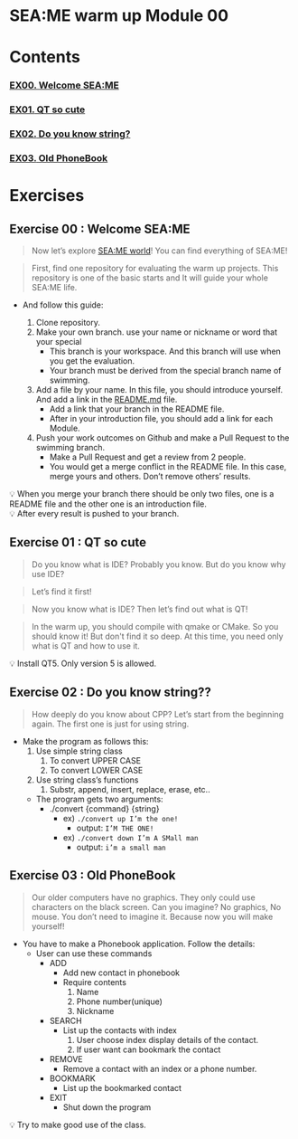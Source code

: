 # SEA:ME warm up Module 00

# Contents

### [**EX00.** Welcome SEA:ME](#exercise-00--welcome-seame)
### [**EX01.** QT so cute](#exercise-01--qt-so-cute)
### [**EX02.** Do you know string?](#exercise-02--do-you-know-string)
### [**EX03.** Old PhoneBook](#exercise-03--old-phonebook)

# Exercises
## Exercise 00 : Welcome SEA:ME

> Now let’s explore [SEA:ME world](https://github.com/SEA-ME)! You can find everything of SEA:ME!

> First, find one repository for evaluating the warm up projects. This repository is one of the basic starts and It will guide your whole SEA:ME life.

- And follow this guide:

    1. Clone repository.
    2. Make your own branch. use your name or nickname or word that your special 
        - This branch is your workspace. And this branch will use when you get the evaluation.
        - Your branch must be derived from the special branch name of swimming.
    3. Add a file by your name. In this file, you should introduce yourself. And add a link in the [README.md](http://README.md) file. 
        - Add a link that your branch in the README file.
        - After in your introduction file, you should add a link for each Module.
    4. Push your work outcomes on Github and make a Pull Request to the swimming branch.
        - Make a Pull Request and get a review from 2 people.
        - You would get a merge conflict in the README file. In this case, merge yours and others. Don’t remove others’ results.

<aside>
💡 When you merge your branch there should be only two files, one is a README file and the other one is an introduction file.
</aside>

<aside>
💡 After every result is pushed to your branch.
</aside>

## Exercise 01 : QT so cute
> Do you know what is IDE? Probably you know. But do you know why use IDE?

> Let’s find it first!

> Now you know what is IDE? Then let’s find out what is QT!

> In the warm up, you should compile with qmake or CMake. So you should know it! But don't find it so deep. At this time, you need only what is QT and how to use it.

<aside>
💡 Install QT5. Only version 5 is allowed.
</aside>

## Exercise 02 : Do you know string??
> How deeply do you know about CPP? Let’s start from the beginning again.
The first one is just for using string. 

- Make the program as follows this:
    1. Use simple string class
        1. To convert UPPER CASE
        2. To convert LOWER CASE
    2. Use string class’s functions
        1. Substr, append, insert, replace, erase, etc..
    - The program gets two arguments:
        - ./convert {command} {string}
            - ex) `./convert up I’m the one!`
                - output:  `I’M THE ONE!`
            - ex) `./convert down I’m A SMall man`
                - output: `i’m a small man`

## Exercise 03 : Old PhoneBook

> Our older computers have no graphics. They only could use characters on the black screen.
Can you imagine? No graphics, No mouse. You don’t need to imagine it. Because now you will make yourself!

- You have to make a Phonebook application.  Follow the details:
    - User can use these commands
        - ADD
            - Add new contact in phonebook
            - Require contents
                1. Name
                2. Phone number(unique)
                3. Nickname
        - SEARCH
            - List up the contacts with index
                1. User choose index display details of the contact.
                2. If user want can bookmark the contact
        - REMOVE
            - Remove a contact with an index or a phone number.
        - BOOKMARK
            - List up the bookmarked contact
        - EXIT
            - Shut down the program
<aside>
💡 Try to make good use of the class.
</aside>

